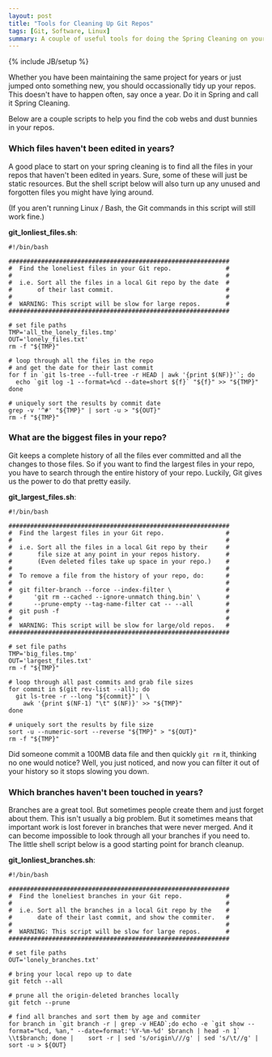 ```yaml
---
layout: post
title: "Tools for Cleaning Up Git Repos"
tags: [Git, Software, Linux]
summary: A couple of useful tools for doing the Spring Cleaning on your old Git repos.
---
```

{% include JB/setup %}

Whether you have been maintaining the same project for years or just jumped onto something new, you should occassionally tidy up your repos. This doesn't have to happen often, say once a year. Do it in Spring and call it Spring Cleaning.

Below are a couple scripts to help you find the cob webs and dust bunnies in your repos.


### Which files haven't been edited in years?

A good place to start on your spring cleaning is to find all the files in your repos that haven't been edited in years. Sure, some of these will just be static resources. But the shell script below will also turn up any unused and forgotten files you might have lying around.

(If you aren't running Linux / Bash, the Git commands in this script will still work fine.)

**git_lonliest_files.sh**:

```shell
#!/bin/bash

#############################################################
#  Find the loneliest files in your Git repo.               #
#                                                           #
#  i.e. Sort all the files in a local Git repo by the date  #
#       of their last commit.                               #
#                                                           #
#  WARNING: This script will be slow for large repos.       #
#############################################################

# set file paths
TMP='all_the_lonely_files.tmp'
OUT='lonely_files.txt'
rm -f "${TMP}"

# loop through all the files in the repo
# and get the date for their last commit
for f in `git ls-tree --full-tree -r HEAD | awk '{print $(NF)}'`; do
  echo `git log -1 --format=%cd --date=short ${f}` "${f}" >> "${TMP}"
done

# uniquely sort the results by commit date
grep -v '^#' "${TMP}" | sort -u > "${OUT}"
rm -f "${TMP}"
```


### What are the biggest files in your repo?

Git keeps a complete history of all the files ever committed and all the changes to those files. So if you want to find the largest files in your repo, you have to search through the entire history of your repo. Luckily, Git gives us the power to do that pretty easily.

**git_largest_files.sh**:

```shell
#!/bin/bash

#############################################################
#  Find the largest files in your Git repo.                 #
#                                                           #
#  i.e. Sort all the files in a local Git repo by their     #
#       file size at any point in your repos history.       #
#       (Even deleted files take up space in your repo.)    #
#                                                           #
#  To remove a file from the history of your repo, do:      #
#                                                           #
#  git filter-branch --force --index-filter \               #
#      'git rm --cached --ignore-unmatch thing.bin' \       #
#      --prune-empty --tag-name-filter cat -- --all         #
#  git push -f                                              #
#                                                           #
#  WARNING: This script will be slow for large/old repos.   #
#############################################################

# set file paths
TMP='big_files.tmp'
OUT='largest_files.txt'
rm -f "${TMP}"

# loop through all past commits and grab file sizes
for commit in $(git rev-list --all); do
  git ls-tree -r --long "${commit}" | \
    awk '{print $(NF-1) "\t" $(NF)}' >> "${TMP}"
done

# uniquely sort the results by file size
sort -u --numeric-sort --reverse "${TMP}" > "${OUT}"
rm -f "${TMP}"

```

Did someone commit a 100MB data file and then quickly `git rm` it, thinking no one would notice? Well, you just noticed, and now you can filter it out of your history so it stops slowing you down.


### Which branches haven't been touched in years?

Branches are a great tool. But sometimes people create them and just forget about them. This isn't usually a big problem. But it sometimes means that important work is lost forever in branches that were never merged. And it can become impossible to look through all your branches if you need to. The little shell script below is a good starting point for branch cleanup.

**git_lonliest_branches.sh**:

```shell
#!/bin/bash

#############################################################
#  Find the loneliest branches in your Git repo.            #
#                                                           #
#  i.e. Sort all the branches in a local Git repo by the    #
#       date of their last commit, and show the commiter.   #
#                                                           #
#  WARNING: This script will be slow for large repos.       #
#############################################################

# set file paths
OUT='lonely_branches.txt'

# bring your local repo up to date
git fetch --all

# prune all the origin-deleted branches locally
git fetch --prune

# find all branches and sort them by age and commiter
for branch in `git branch -r | grep -v HEAD`;do echo -e `git show --format="%cd, %an," --date=format:'%Y-%m-%d' $branch | head -n 1` \\t$branch; done |    sort -r | sed 's/origin\///g' | sed 's/\t//g' | sort -u > ${OUT}
```
